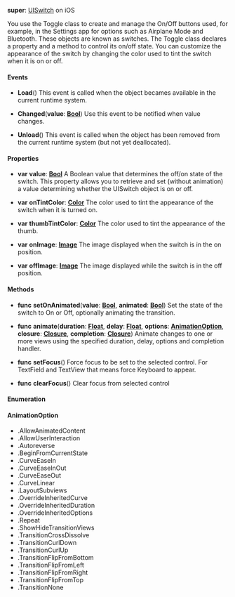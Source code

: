 **super**: [UISwitch](UISwitch.md) on iOS

You use the Toggle class to create and manage the On/Off buttons used, for example, in the Settings app for options such as Airplane Mode and Bluetooth. These objects are known as switches. The Toggle class declares a property and a method to control its on/off state. You can customize the appearance of the switch by changing the color used to tint the switch when it is on or off.

#### Events

* **Load**()
This event is called when the object becames available in the current runtime system.

* **Changed**(**value**: <strong>[Bool](../gravity/types.md)</strong>)
Use this event to be notified when value changes.

* **Unload**()
This event is called when the object has been removed from the current runtime system (but not yet deallocated).



#### Properties

* **var** **value**: **[Bool](../gravity/types.md)**
A Boolean value that determines the off/on state of the switch. This property allows you to retrieve and set (without animation) a value determining whether the UISwitch object is on or off.

* **var** **onTintColor**: **[Color](color.md)**
The color used to tint the appearance of the switch when it is turned on.

* **var** **thumbTintColor**: **[Color](color.md)**
The color used to tint the appearance of the thumb.

* **var** **onImage**: **[Image](image.md)**
The image displayed when the switch is in the on position.

* **var** **offImage**: **[Image](image.md)**
The image displayed while the switch is in the off position.



#### Methods

* **func** **setOnAnimated**(**value**: <strong>[Bool](../gravity/types.md)</strong>, **animated**: <strong>[Bool](../gravity/types.md)</strong>)
Set the state of the switch to On or Off, optionally animating the transition.

* **func** **animate**(**duration**: <strong>[Float](../gravity/types.md)</strong>, **delay**: <strong>[Float](../gravity/types.md)</strong>, **options**: <strong><a href="#_enum_AnimationOption">AnimationOption</a></strong>, **closure**: <strong>[Closure](../gravity/closures.md)</strong>, **completion**: <strong>[Closure](../gravity/closures.md)</strong>)
Animate changes to one or more views using the specified duration, delay, options and completion handler.

* **func** **setFocus**()
Force focus to be set to the selected control. For TextField and TextView that means force Keyboard to appear.

* **func** **clearFocus**()
Clear focus from selected control





#### Enumeration

#### AnimationOption
 * .AllowAnimatedContent
 * .AllowUserInteraction
 * .Autoreverse
 * .BeginFromCurrentState
 * .CurveEaseIn
 * .CurveEaseInOut
 * .CurveEaseOut
 * .CurveLinear
 * .LayoutSubviews
 * .OverrideInheritedCurve
 * .OverrideInheritedDuration
 * .OverrideInheritedOptions
 * .Repeat
 * .ShowHideTransitionViews
 * .TransitionCrossDissolve
 * .TransitionCurlDown
 * .TransitionCurlUp
 * .TransitionFlipFromBottom
 * .TransitionFlipFromLeft
 * .TransitionFlipFromRight
 * .TransitionFlipFromTop
 * .TransitionNone

<br><br>

